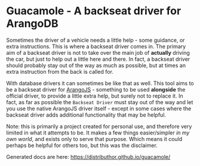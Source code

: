 # Guacamole - A backseat driver for ArangoDB

Sometimes the driver of a vehicle needs a little help - some guidance, or extra instructions. This is where a backseat driver comes in. The primary aim of a backseat driver is not to take over the main job of **actually** driving the car, but just to help out a little here and there. In fact, a backseat driver should probably stay out of the way as much as possible, but at times an extra instruction from the back is called for.

With database drivers it can sometimes be like that as well. This tool aims to be a backseat driver for [ArangoJS](https://github.com/arangodb/arangojs) - something to be used **alongside** the official driver, to provide a little extra help, but surely not to replace it. In fact, as far as possible the `Backseat Driver` must stay out of the way and let you use the native ArangoJS driver itself - except in some cases where the backseat driver adds additional functionality that may be helpful.

Note: this is primarily a project created for personal use, and therefore very limited in what it attempts to be. It makes a few things easier/simpler *in my own world*, and exists only to serve that purpose. Which means it could perhaps be helpful for others too, but this was the disclaimer. 

Generated docs are here: https://distributhor.github.io/guacamole/
